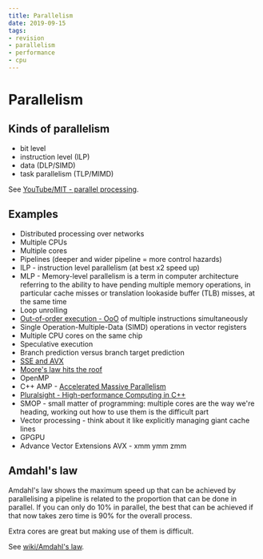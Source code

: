 ```yaml
---
title: Parallelism
date: 2019-09-15
tags:
- revision
- parallelism
- performance
- cpu
---
```


# Parallelism

## Kinds of parallelism
- bit level
- instruction level (ILP)
- data (DLP/SIMD)
- task parallelism (TLP/MIMD)

See [YouTube/MIT - parallel processing](https://www.youtube.com/watch?v=aZqPLM0wrlY).

## Examples
- Distributed processing over networks
- Multiple CPUs
- Multiple cores
- Pipelines (deeper and wider pipeline = more control hazards)
- ILP - instruction level parallelism (at best x2 speed up)
- MLP - Memory-level parallelism is a term in computer architecture referring to the ability to have pending multiple memory operations, in particular cache misses or translation lookaside buffer (TLB) misses, at the same time
- Loop unrolling
- [Out-of-order execution - OoO](https://en.wikipedia.org/wiki/Out-of-order_execution) of multiple instructions simultaneously
- Single Operation-Multiple-Data (SIMD) operations in vector registers
- Multiple CPU cores on the same chip
- Speculative execution
- Branch prediction versus branch target prediction
- [SSE and AVX](https://www.codingame.com/playgrounds/283/sse-avx-vectorization/what-is-sse-and-avx)
- [Moore's law hits the roof](https://www.agner.org/optimize/blog/read.php?i=417)
- OpenMP
- C++ AMP - [Accelerated Massive Parallelism](https://en.wikipedia.org/wiki/C%2B%2B_AMP)
- [Pluralsight - High-performance Computing in C++](https://app.pluralsight.com/library/courses/cpp-high-performance-computing/table-of-contents)
- SMOP - small matter of programming: multiple cores are the way we're heading, working out how to use them is the difficult part
- Vector processing - think about it like explicitly managing giant cache lines
- GPGPU
- Advance Vector Extensions AVX - xmm ymm zmm

## Amdahl's law
Amdahl's law shows the maximum speed up that can be achieved by parallelising a pipeline is related to the proportion that can be done in parallel. If you can only do 10% in parallel, the best that can be achieved if that now takes zero time is 90% for the overall process.

Extra cores are great but making use of them is difficult.

See [wiki/Amdahl's law](https://en.wikipedia.org/wiki/Amdahl%27s_law).
